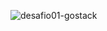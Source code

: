 ![desafio01-gostack](https://user-images.githubusercontent.com/20495806/73609687-0abd6880-45af-11ea-9cfd-a0c5af77210a.png)
